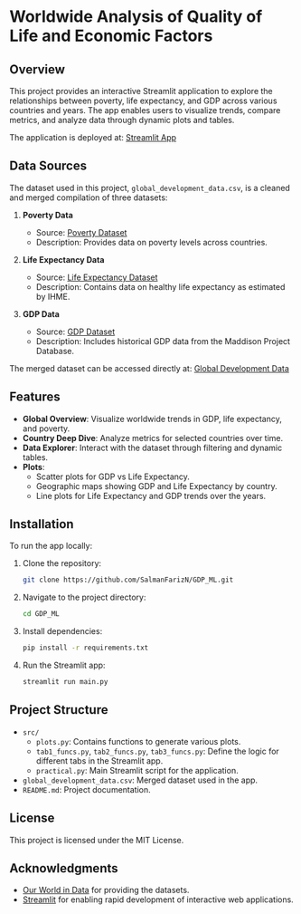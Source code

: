 # Worldwide Analysis of Quality of Life and Economic Factors

## Overview

This project provides an interactive Streamlit application to explore the relationships between poverty, life expectancy, and GDP across various countries and years. The app enables users to visualize trends, compare metrics, and analyze data through dynamic plots and tables.

The application is deployed at: [Streamlit App](https://salmanfarizn-gdp-ml-main-ke5nnw.streamlit.app)

## Data Sources

The dataset used in this project, `global_development_data.csv`, is a cleaned and merged compilation of three datasets:

1. **Poverty Data**
   - Source: [Poverty Dataset](https://raw.githubusercontent.com/owid/poverty-data/main/datasets/pip_dataset.csv)
   - Description: Provides data on poverty levels across countries.

2. **Life Expectancy Data**
   - Source: [Life Expectancy Dataset](https://raw.githubusercontent.com/owid/owid-datasets/master/datasets/Healthy%20Life%20Expectancy%20-%20IHME/Healthy%20Life%20Expectancy%20-%20IHME.csv)
   - Description: Contains data on healthy life expectancy as estimated by IHME.

3. **GDP Data**
   - Source: [GDP Dataset](https://raw.githubusercontent.com/owid/owid-datasets/master/datasets/Maddison%20Project%20Database%202020%20(Bolt%20and%20van%20Zanden%20(2020))/Maddison%20Project%20Database%202020%20(Bolt%20and%20van%20Zanden%20(2020)).csv)
   - Description: Includes historical GDP data from the Maddison Project Database.

The merged dataset can be accessed directly at: [Global Development Data](https://raw.githubusercontent.com/JohannaViktor/streamlit_practical/refs/heads/main/global_development_data.csv)

## Features

- **Global Overview**: Visualize worldwide trends in GDP, life expectancy, and poverty.
- **Country Deep Dive**: Analyze metrics for selected countries over time.
- **Data Explorer**: Interact with the dataset through filtering and dynamic tables.
- **Plots**:
  - Scatter plots for GDP vs Life Expectancy.
  - Geographic maps showing GDP and Life Expectancy by country.
  - Line plots for Life Expectancy and GDP trends over the years.

## Installation

To run the app locally:

1. Clone the repository:

   ```bash
   git clone https://github.com/SalmanFarizN/GDP_ML.git
   ```

2. Navigate to the project directory:

   ```bash
   cd GDP_ML
   ```

3. Install dependencies:

   ```bash
   pip install -r requirements.txt
   ```

4. Run the Streamlit app:

   ```bash
   streamlit run main.py
   ```

## Project Structure

- `src/`
  - `plots.py`: Contains functions to generate various plots.
  - `tab1_funcs.py`, `tab2_funcs.py`, `tab3_funcs.py`: Define the logic for different tabs in the Streamlit app.
  - `practical.py`: Main Streamlit script for the application.
- `global_development_data.csv`: Merged dataset used in the app.
- `README.md`: Project documentation.

## License

This project is licensed under the MIT License.

## Acknowledgments

- [Our World in Data](https://ourworldindata.org/) for providing the datasets.
- [Streamlit](https://streamlit.io/) for enabling rapid development of interactive web applications.
